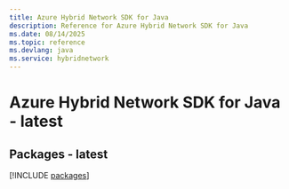 ```yaml
---
title: Azure Hybrid Network SDK for Java
description: Reference for Azure Hybrid Network SDK for Java
ms.date: 08/14/2025
ms.topic: reference
ms.devlang: java
ms.service: hybridnetwork
---
```

# Azure Hybrid Network SDK for Java - latest
## Packages - latest
[!INCLUDE [packages](hybrid-network-index.md)]